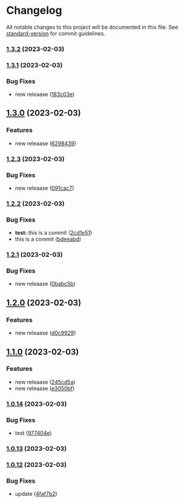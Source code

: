 # Changelog

All notable changes to this project will be documented in this file. See [standard-version](https://github.com/conventional-changelog/standard-version) for commit guidelines.

### [1.3.2](https://github.com/railsonluna1/test-version-ci/compare/v1.3.1...v1.3.2) (2023-02-03)

### [1.3.1](https://github.com/railsonluna1/test-version-ci/compare/v1.3.0...v1.3.1) (2023-02-03)


### Bug Fixes

* new releaase ([183c03e](https://github.com/railsonluna1/test-version-ci/commit/183c03ea42f4c880f2e12c242a77193dfefaad81))

## [1.3.0](https://github.com/railsonluna1/test-version-ci/compare/v1.2.3...v1.3.0) (2023-02-03)


### Features

* new releaase ([6298439](https://github.com/railsonluna1/test-version-ci/commit/629843976386683bd5f0920bdea1f4a39235f686))

### [1.2.3](https://github.com/railsonluna1/test-version-ci/compare/v1.2.2...v1.2.3) (2023-02-03)


### Bug Fixes

* new releaase ([091cac7](https://github.com/railsonluna1/test-version-ci/commit/091cac7d3057b1f9abb1f9f4dcf51c5d01b39b79))

### [1.2.2](https://github.com/railsonluna1/test-version-ci/compare/v1.2.1...v1.2.2) (2023-02-03)


### Bug Fixes

* **test:** this is a commit ([2cd1e51](https://github.com/railsonluna1/test-version-ci/commit/2cd1e51961dd77ff12703ca8f8445964a4ae7708))
* this is a commit ([bdeeabd](https://github.com/railsonluna1/test-version-ci/commit/bdeeabd0fe313651593bd955025e1ed502052190))

### [1.2.1](https://github.com/railsonluna1/test-version-ci/compare/v1.2.0...v1.2.1) (2023-02-03)


### Bug Fixes

* new releaase ([0babc5b](https://github.com/railsonluna1/test-version-ci/commit/0babc5b9ea11b403a2dde6b64249b16e37991ebb))

## [1.2.0](https://github.com/railsonluna1/test-version-ci/compare/v1.1.0...v1.2.0) (2023-02-03)


### Features

* new releaase ([d0c9929](https://github.com/railsonluna1/test-version-ci/commit/d0c992982e98f07fd3e2d96e4436d62fd2283f5d))

## [1.1.0](https://github.com/railsonluna1/test-version-ci/compare/v1.0.14...v1.1.0) (2023-02-03)


### Features

* new releaase ([245cd5a](https://github.com/railsonluna1/test-version-ci/commit/245cd5ab0981802d0b38a6a8023d96d7eeb6e7c3))
* new releaase ([e3050bf](https://github.com/railsonluna1/test-version-ci/commit/e3050bff68b7660dbe9964317c5358eeb3b7ad9f))

### [1.0.14](https://github.com/railsonluna1/test-version-ci/compare/v1.0.13...v1.0.14) (2023-02-03)


### Bug Fixes

* test ([977404e](https://github.com/railsonluna1/test-version-ci/commit/977404e822b8b7e86d7246d1135d1a0b1d2091f0))

### [1.0.13](https://github.com/railsonluna1/test-version-ci/compare/v1.0.12...v1.0.13) (2023-02-03)

### [1.0.12](https://github.com/railsonluna1/test-version-ci/compare/v1.0.1...v1.0.12) (2023-02-03)


### Bug Fixes

* update ([4faf7b2](https://github.com/railsonluna1/test-version-ci/commit/4faf7b29b592533ae98940335d4ed2825d532eb2))
